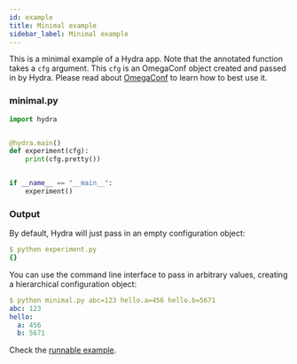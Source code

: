```yaml
---
id: example
title: Minimal example
sidebar_label: Minimal example
---
```


This is a minimal example of a Hydra app.
Note that the annotated function takes a `cfg` argument. This `cfg` is an OmegaConf object created and passed in by Hydra.
Please read about [OmegaConf](https://omegaconf.readthedocs.io/en/latest/usage.html#access-and-manipulation) to learn how to best use it.

### minimal.py
```python
import hydra


@hydra.main()
def experiment(cfg):
    print(cfg.pretty())


if __name__ == "__main__":
    experiment()
```

### Output
By default, Hydra will just pass in an empty configuration object:
```yaml
$ python experiment.py
{}
```

You can use the command line interface to pass in arbitrary values, creating a hierarchical configuration object:
```yaml
$ python minimal.py abc=123 hello.a=456 hello.b=5671
abc: 123
hello:
  a: 456
  b: 5671
```

Check the [runnable example](https://github.com/fairinternal/hydra/blob/master/demos/0_minimal/minimal.py).
